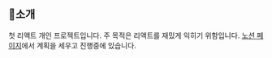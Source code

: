 ## **🔎소개**  
첫 리액트 개인 프로젝트입니다. 
주 목적은 리액트를 재밌게 익히기 위함입니다.
[노션 페이지](https://www.notion.so/bunnyatgym/bookshelf-3d6e846e8b20418786bf13c06b0da3a1)에서 계획을 세우고 진행중에 있습니다.